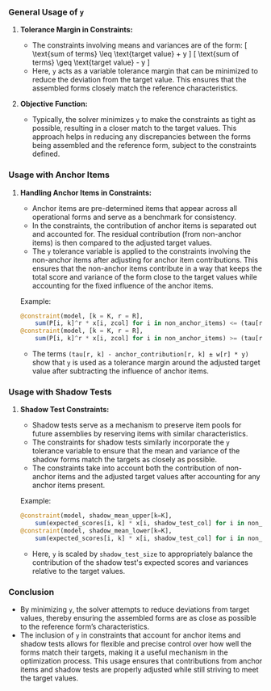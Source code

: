 ### General Usage of `y`

1. **Tolerance Margin in Constraints:**
   - The constraints involving means and variances are of the form:
     \[
     \text{sum of terms} \leq \text{target value} + y
     \]
     \[
     \text{sum of terms} \geq \text{target value} - y
     \]
   - Here, `y` acts as a variable tolerance margin that can be minimized to reduce the deviation from the target value. This ensures that the assembled forms closely match the reference characteristics.

2. **Objective Function:**
   - Typically, the solver minimizes `y` to make the constraints as tight as possible, resulting in a closer match to the target values. This approach helps in reducing any discrepancies between the forms being assembled and the reference form, subject to the constraints defined.

### Usage with Anchor Items

1. **Handling Anchor Items in Constraints:**
   - Anchor items are pre-determined items that appear across all operational forms and serve as a benchmark for consistency.
   - In the constraints, the contribution of anchor items is separated out and accounted for. The residual contribution (from non-anchor items) is then compared to the adjusted target values.
   - The `y` tolerance variable is applied to the constraints involving the non-anchor items after adjusting for anchor item contributions. This ensures that the non-anchor items contribute in a way that keeps the total score and variance of the form close to the target values while accounting for the fixed influence of the anchor items.

   Example:
   ```julia
   @constraint(model, [k = K, r = R],
       sum(P[i, k]^r * x[i, zcol] for i in non_anchor_items) <= (tau[r, k] - anchor_contribution[r, k] + w[r] * y) * shadow_test_size)
   @constraint(model, [k = K, r = R],
       sum(P[i, k]^r * x[i, zcol] for i in non_anchor_items) >= (tau[r, k] - anchor_contribution[r, k] - w[r] * y) * shadow_test_size)
   ```
   - The terms `(tau[r, k] - anchor_contribution[r, k] ± w[r] * y)` show that `y` is used as a tolerance margin around the adjusted target value after subtracting the influence of anchor items.

### Usage with Shadow Tests

1. **Shadow Test Constraints:**
   - Shadow tests serve as a mechanism to preserve item pools for future assemblies by reserving items with similar characteristics.
   - The constraints for shadow tests similarly incorporate the `y` tolerance variable to ensure that the mean and variance of the shadow forms match the targets as closely as possible.
   - The constraints take into account both the contribution of non-anchor items and the adjusted target values after accounting for any anchor items present.

   Example:
   ```julia
   @constraint(model, shadow_mean_upper[k=K],
       sum(expected_scores[i, k] * x[i, shadow_test_col] for i in non_anchor_items) <= effective_tau_mean[k] + shadow_test_size * y)
   @constraint(model, shadow_mean_lower[k=K],
       sum(expected_scores[i, k] * x[i, shadow_test_col] for i in non_anchor_items) >= effective_tau_mean[k] - shadow_test_size * y)
   ```
   - Here, `y` is scaled by `shadow_test_size` to appropriately balance the contribution of the shadow test's expected scores and variances relative to the target values.

### Conclusion

- By minimizing `y`, the solver attempts to reduce deviations from target values, thereby ensuring the assembled forms are as close as possible to the reference form’s characteristics.
- The inclusion of `y` in constraints that account for anchor items and shadow tests allows for flexible and precise control over how well the forms match their targets, making it a useful mechanism in the optimization process. This usage ensures that contributions from anchor items and shadow tests are properly adjusted while still striving to meet the target values.
